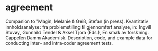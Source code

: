 # agreement
Companion to "Magin, Melanie &amp; Geiß, Stefan (in press). Kvantitativ innholdsanalyse: fra problemstilling til gjennomført analyse, in: Ingvill Stuvøy, Gunnhild Tøndel &amp; Aksel Tjora (Eds.), En smak av forskning. Cappelen Damm Akademisk. Description, code, and example data for conducting inter- and intra-coder agreement tests. 
